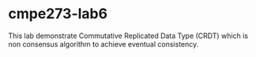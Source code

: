 cmpe273-lab6
============

This lab demonstrate Commutative Replicated Data Type (CRDT) which is non consensus algorithm to achieve eventual consistency.
